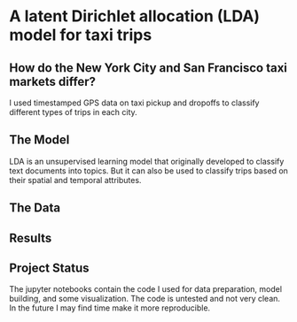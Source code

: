 # A latent Dirichlet allocation (LDA) model for taxi trips

## How do the New York City and San Francisco taxi markets differ? 

I used timestamped GPS data on taxi pickup and dropoffs to classify different types of trips in each city. 


## The Model

LDA is an unsupervised learning model that originally developed to classify text documents into topics. But it can also be used to classify trips based on their spatial and temporal attributes. 

## The Data

## Results

## Project Status

The jupyter notebooks contain the code I used for data preparation, model building, and some visualization. 
The code is untested and not very clean. In the future I may find time make it more reproducible. 
